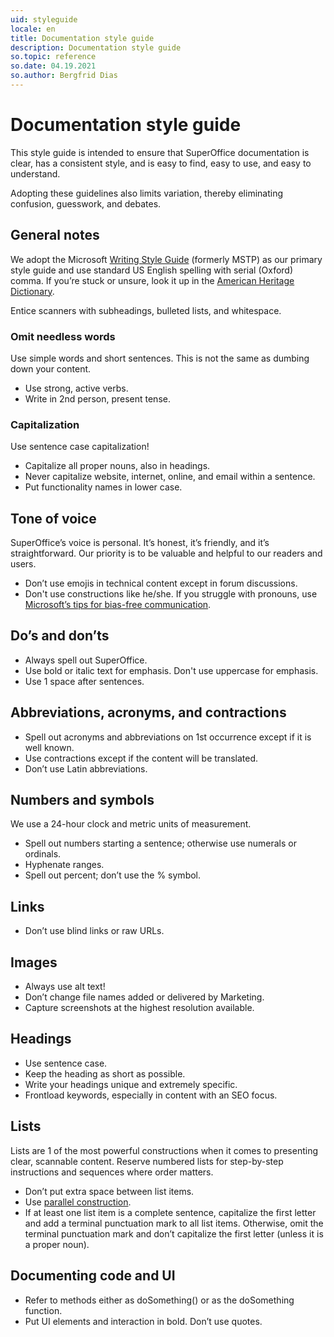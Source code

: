 ```yaml
---
uid: styleguide
locale: en
title: Documentation style guide
description: Documentation style guide
so.topic: reference
so.date: 04.19.2021
so.author: Bergfrid Dias
---
```


# Documentation style guide

This style guide is intended to ensure that SuperOffice documentation is clear, has a consistent style, and is easy to find, easy to use, and easy to understand.

Adopting these guidelines also limits variation, thereby eliminating confusion, guesswork, and debates.

## General notes

We adopt the Microsoft [Writing Style Guide][1] (formerly MSTP) as our primary style guide and use standard US English spelling with serial (Oxford) comma. If you’re stuck or unsure, look it up in the [American Heritage Dictionary][2].

Entice scanners with subheadings, bulleted lists, and whitespace.

### Omit needless words

Use simple words and short sentences. This is not the same as dumbing down your content.

* Use strong, active verbs.
* Write in 2nd person, present tense.

### Capitalization

Use sentence case capitalization!

* Capitalize all proper nouns, also in headings.
* Never capitalize website, internet, online, and email within a sentence.
* Put functionality names in lower case.

## Tone of voice

SuperOffice’s voice is personal. It’s honest, it’s friendly, and it’s straightforward. Our priority is to be valuable and helpful to our readers and users.

* Don’t use emojis in technical content except in forum discussions.
* Don't use constructions like he/she. If you struggle with pronouns, use [Microsoft’s tips for bias-free communication][3].

## Do’s and don’ts

* Always spell out SuperOffice.
* Use bold or italic text for emphasis. Don't use uppercase for emphasis.
* Use 1 space after sentences.

## Abbreviations, acronyms, and contractions

* Spell out acronyms and abbreviations on 1st occurrence except if it is well known.
* Use contractions except if the content will be translated.
* Don’t use Latin abbreviations.

## Numbers and symbols

We use a 24-hour clock and metric units of measurement.

* Spell out numbers starting a sentence; otherwise use numerals or ordinals.
* Hyphenate ranges.
* Spell out percent; don’t use the % symbol.

## Links

* Don’t use blind links or raw URLs.

## Images

* Always use alt text!
* Don’t change file names added or delivered by Marketing.
* Capture screenshots at the highest resolution available.

## Headings

* Use sentence case.
* Keep the heading as short as possible.
* Write your headings unique and extremely specific.
* Frontload keywords, especially in content with an SEO focus.

## Lists

Lists are 1 of the most powerful constructions when it comes to presenting clear, scannable content. Reserve numbered lists for step-by-step instructions and sequences where order matters.

* Don’t put extra space between list items.
* Use [parallel construction][4].
* If at least one list item is a complete sentence, capitalize the first letter and add a terminal punctuation mark to all list items. Otherwise, omit the terminal punctuation mark and don’t capitalize the first letter (unless it is a proper noun).

## Documenting code and UI

* Refer to methods either as doSomething() or as the doSomething function.
* Put UI elements and interaction in bold. Don’t use quotes.

<!-- Referenced links-->
[1]: https://docs.microsoft.com/en-us/style-guide/welcome/
[2]: https://ahdictionary.com/
[3]: https://docs.microsoft.com/en-us/style-guide/bias-free-communication
[4]: https://docs.microsoft.com/en-us/style-guide/scannable-content/lists

<!-- Referenced images-->
